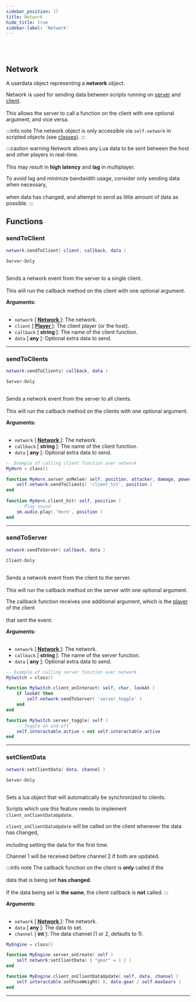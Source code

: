 ```yaml
---
sidebar_position: 17
title: Network
hide_title: true
sidebar-label: 'Network'
---
```


<br></br>

## Network

A userdata object representing a <strong>network</strong> object.

Network is used for sending data between scripts running on [server](/docs/#server) and [client](/docs/#client). <br></br>
This allows the server to call a function on the client with one optional argument, and vice versa.

:::info note
The network object is only accessible via <code>self.network</code> in scripted objects (see [classes](/docs/Game-Script-Environment/Classes/CommonCallbacks)).
:::

:::caution warning
Network allows any Lua data to be sent between the host and other players in real-time. <br></br>
This may result in <strong>high latency</strong> and <strong>lag</strong> in multiplayer.

To avoid lag and minimize bandwidth usage, consider only sending data when necessary, <br></br>
when data has changed, and attempt to send as little amount of data as possible.
:::

## Functions

### sendToClient

```lua
network:sendToClient( client, callback, data )
```
<code>Server-Only</code> <br></br>

Sends a network event from the server to a single client. <br></br>
This will run the callback method on the client with one optional argument.

<strong>Arguments:</strong> <br></br>

- <code>network</code> [<strong> <a href="/docs/Game-Script-Environment/Userdata/Network"> Network </a> </strong>]: The network.
- <code>client</code> [<strong> <a href="/docs/Game-Script-Environment/Userdata/Player"> Player </a> </strong>]: The client player (or the host).
- <code>callback</code> [<strong> string </strong>]: The name of the client function.
- <code>data</code> [<strong> any </strong>]: Optional extra data to send.

---

### sendToClients

```lua
network:sendToClients( callback, data )
```
<code>Server-Only</code> <br></br>

Sends a network event from the server to all clients. <br></br>
This will run the callback method on the clients with one optional argument.

<strong>Arguments:</strong> <br></br>

- <code>network</code> [<strong> <a href="/docs/Game-Script-Environment/Userdata/Network"> Network </a> </strong>]: The network.
- <code>callback</code> [<strong> string </strong>]: The name of the client function.
- <code>data</code> [<strong> any </strong>]: Optional extra data to send.

```lua title="Example Usage"
-- Example of calling client function over network
MyHorn = class()

function MyHorn.server_onMelee( self, position, attacker, damage, power, direction, normal )
	self.network:sendToClients( 'client_hit', position )
end
 
function MyHorn.client_hit( self, position )
	-- Play sound
	sm.audio.play( 'Horn', position )
end
```

---

### sendToServer

```lua
network:sendToServer( callback, data )
```
<code>Client-Only</code> <br></br>

Sends a network event from the client to the server. <br></br>
This will run the callback method on the server with one optional argument.

The callback function receives one additional argument, which is the [player](/docs/Game-Script-Environment/Userdata/Player) of the client <br></br>
that sent the event.

<strong>Arguments:</strong> <br></br>

- <code>network</code> [<strong> <a href="/docs/Game-Script-Environment/Userdata/Network"> Network </a> </strong>]: The network.
- <code>callback</code> [<strong> string </strong>]: The name of the server function.
- <code>data</code> [<strong> any </strong>]: Optional extra data to send.

```lua title="Example Usage"
-- Example of calling server function over network
MySwitch = class()

function MySwitch.client_onInteract( self, char, lookAt )
	if lookAt then
		self.network:sendToServer( 'server_toggle' )
	end
end

function MySwitch.server_toggle( self )
	-- Toggle on and off
	self.interactable.active = not self.interactable.active
end
```

---

### setClientData

```lua
network:setClientData( data, channel )
```
<code>Server-Only</code> <br></br>

Sets a lua object that will automatically be synchronized to clients.

Scripts which use this feature needs to implement <code>client_onClientDataUpdate</code>.

<code>client_onClientDataUpdate</code> will be called on the client whenever the data has changed, <br></br>
including setting the data for the first time.

Channel 1 will be received before channel 2 if both are updated.

:::info note
The callback function on the client is **only** called if the <br></br>
data that is being set **has changed**. <br></br>
If the data being set is **the same**, the client callback is **not** called.
:::

<strong>Arguments:</strong> <br></br>

- <code>network</code> [<strong> <a href="/docs/Game-Script-Environment/Userdata/Network"> Network </a> </strong>]: The network.
- <code>data</code> [<strong> any </strong>]: The data to set.
- <code>channel</code> [<strong> int </strong>]: The data channel (1 or 2, defaults to 1).

```lua title="Example Usage"
MyEngine = class()

function MyEngine.server_onCreate( self )
	self.network:setClientData( { "gear" = 1 } )
end

function MyEngine.client_onClientDataUpdate( self, data, channel )
	self.interactable:setPoseWeight( 0, data.gear / self.maxGears )
end
```

---











